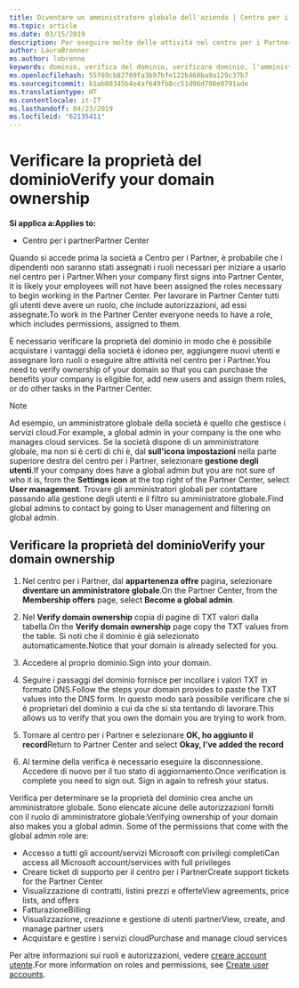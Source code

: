 ```yaml
---
title: Diventare un amministratore globale dell'azienda | Centro per i partner
ms.topic: article
ms.date: 03/15/2019
description: Per eseguire molte delle attività nel centro per i Partner, è necessario innanzitutto verificare la proprietà del dominio. Molte attività nel centro per i Partner richiedono un amministratore globale. Se l'azienda non dispone ancora di uno, è possibile acquisire uno.
author: LauraBrenner
ms.author: labrenne
keywords: dominio, verifica del dominio, verificare dominio, l'amministratore globale, i ruoli utente, autorizzazioni
ms.openlocfilehash: 55f69cb82789fa3b97bfe122b460ba9a129c37b7
ms.sourcegitcommit: b1ab80345b4e4af649fb8cc51d96d798e0791ade
ms.translationtype: HT
ms.contentlocale: it-IT
ms.lasthandoff: 04/23/2019
ms.locfileid: "62135411"
---
```

# <a name="verify-your-domain-ownership"></a><span data-ttu-id="058ea-105">Verificare la proprietà del dominio</span><span class="sxs-lookup"><span data-stu-id="058ea-105">Verify your domain ownership</span></span>

<span data-ttu-id="058ea-106">**Si applica a:**</span><span class="sxs-lookup"><span data-stu-id="058ea-106">**Applies to:**</span></span>

- <span data-ttu-id="058ea-107">Centro per i partner</span><span class="sxs-lookup"><span data-stu-id="058ea-107">Partner Center</span></span>

<span data-ttu-id="058ea-108">Quando si accede prima la società a Centro per i Partner, è probabile che i dipendenti non saranno stati assegnati i ruoli necessari per iniziare a usarlo nel centro per i Partner.</span><span class="sxs-lookup"><span data-stu-id="058ea-108">When your company first signs into Partner Center, it is likely your employees will not have been assigned the roles necessary to begin working in the Partner Center.</span></span> <span data-ttu-id="058ea-109">Per lavorare in Partner Center tutti gli utenti deve avere un ruolo, che include autorizzazioni, ad essi assegnate.</span><span class="sxs-lookup"><span data-stu-id="058ea-109">To work in the Partner Center everyone needs to have a role, which includes permissions, assigned to them.</span></span>  

<span data-ttu-id="058ea-110">È necessario verificare la proprietà del dominio in modo che è possibile acquistare i vantaggi della società è idoneo per, aggiungere nuovi utenti e assegnare loro ruoli o eseguire altre attività nel centro per i Partner.</span><span class="sxs-lookup"><span data-stu-id="058ea-110">You need to verify ownership of your domain so that you can purchase the benefits your company is eligible for, add new users and assign them roles, or do other tasks in the Partner Center.</span></span> 

>[!Note]
><span data-ttu-id="058ea-111">Ad esempio, un amministratore globale della società è quello che gestisce i servizi cloud.</span><span class="sxs-lookup"><span data-stu-id="058ea-111">For example, a global admin in your company is the one who manages cloud services.</span></span> <span data-ttu-id="058ea-112">Se la società dispone di un amministratore globale, ma non si è certi di chi è, dal **sull'icona impostazioni** nella parte superiore destra del centro per i Partner, selezionare **gestione degli utenti**.</span><span class="sxs-lookup"><span data-stu-id="058ea-112">If your company does have a global admin but you are not sure of who it is, from the **Settings icon** at the top right of the Partner Center, select **User management**.</span></span> <span data-ttu-id="058ea-113">Trovare gli amministratori globali per contattare passando alla gestione degli utenti e il filtro su amministratore globale.</span><span class="sxs-lookup"><span data-stu-id="058ea-113">Find global admins to contact by going to User management and filtering on global admin.</span></span>

## <a name="verify-your-domain-ownership"></a><span data-ttu-id="058ea-114">Verificare la proprietà del dominio</span><span class="sxs-lookup"><span data-stu-id="058ea-114">Verify your domain ownership</span></span>

1. <span data-ttu-id="058ea-115">Nel centro per i Partner, dal **appartenenza offre** pagina, selezionare **diventare un amministratore globale**.</span><span class="sxs-lookup"><span data-stu-id="058ea-115">On the Partner Center, from the **Membership offers** page, select **Become a global admin**.</span></span> 

2. <span data-ttu-id="058ea-116">Nel **Verify domain ownership** copia di pagine di TXT valori dalla tabella.</span><span class="sxs-lookup"><span data-stu-id="058ea-116">On the **Verify domain ownership** page copy the TXT values from the table.</span></span> <span data-ttu-id="058ea-117">Si noti che il dominio è già selezionato automaticamente.</span><span class="sxs-lookup"><span data-stu-id="058ea-117">Notice that your domain is already selected for you.</span></span>

3. <span data-ttu-id="058ea-118">Accedere al proprio dominio.</span><span class="sxs-lookup"><span data-stu-id="058ea-118">Sign into your domain.</span></span> 

4. <span data-ttu-id="058ea-119">Seguire i passaggi del dominio fornisce per incollare i valori TXT in formato DNS.</span><span class="sxs-lookup"><span data-stu-id="058ea-119">Follow the steps your domain provides to paste the TXT values into the DNS form.</span></span>  <span data-ttu-id="058ea-120">In questo modo sarà possibile verificare che si è proprietari del dominio a cui da che si sta tentando di lavorare.</span><span class="sxs-lookup"><span data-stu-id="058ea-120">This allows us to verify that you own the domain you are trying to work from.</span></span>

5. <span data-ttu-id="058ea-121">Tornare al centro per i Partner e selezionare **OK, ho aggiunto il record**</span><span class="sxs-lookup"><span data-stu-id="058ea-121">Return to Partner Center and select **Okay, I’ve added the record**</span></span>

6. <span data-ttu-id="058ea-122">Al termine della verifica è necessario eseguire la disconnessione. Accedere di nuovo per il tuo stato di aggiornamento.</span><span class="sxs-lookup"><span data-stu-id="058ea-122">Once verification is complete you need to sign out. Sign in again to refresh your status.</span></span> 

<span data-ttu-id="058ea-123">Verifica per determinare se la proprietà del dominio crea anche un amministratore globale. Sono elencate alcune delle autorizzazioni forniti con il ruolo di amministratore globale:</span><span class="sxs-lookup"><span data-stu-id="058ea-123">Verifying ownership of your domain also makes you a global admin. Some of the permissions that come with the global admin role are:</span></span>

- <span data-ttu-id="058ea-124">Accesso a tutti gli account/servizi Microsoft con privilegi completi</span><span class="sxs-lookup"><span data-stu-id="058ea-124">Can access all Microsoft account/services with full privileges</span></span> 
- <span data-ttu-id="058ea-125">Creare ticket di supporto per il centro per i Partner</span><span class="sxs-lookup"><span data-stu-id="058ea-125">Create support tickets for the Partner Center</span></span>
- <span data-ttu-id="058ea-126">Visualizzazione di contratti, listini prezzi e offerte</span><span class="sxs-lookup"><span data-stu-id="058ea-126">View agreements, price lists, and offers</span></span>
- <span data-ttu-id="058ea-127">Fatturazione</span><span class="sxs-lookup"><span data-stu-id="058ea-127">Billing</span></span>
- <span data-ttu-id="058ea-128">Visualizzazione, creazione e gestione di utenti partner</span><span class="sxs-lookup"><span data-stu-id="058ea-128">View, create, and manage partner users</span></span>
- <span data-ttu-id="058ea-129">Acquistare e gestire i servizi cloud</span><span class="sxs-lookup"><span data-stu-id="058ea-129">Purchase and manage cloud services</span></span>

<span data-ttu-id="058ea-130">Per altre informazioni sui ruoli e autorizzazioni, vedere [creare account utente](create-user-accounts-and-set-permissions.md).</span><span class="sxs-lookup"><span data-stu-id="058ea-130">For more information on roles and permissions, see [Create user accounts](create-user-accounts-and-set-permissions.md).</span></span> 